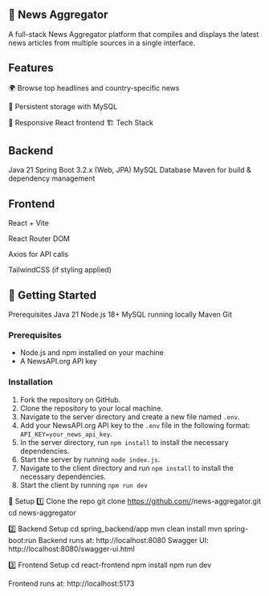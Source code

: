 ## 📰 News Aggregator

A full-stack News Aggregator platform that compiles and displays the latest news articles from multiple sources in a single interface.

## Features
🌍 Browse top headlines and country-specific news

💾 Persistent storage with MySQL

🎨 Responsive React frontend
🏗️ Tech Stack
## Backend
Java 21
Spring Boot 3.2.x (Web, JPA)
MySQL Database
Maven for build & dependency management

## Frontend

React + Vite

React Router DOM

Axios for API calls

TailwindCSS (if styling applied)

## 🚀 Getting Started
Prerequisites
Java 21
Node.js 18+
MySQL running locally 
Maven
Git

### Prerequisites

- Node.js and npm installed on your machine
- A NewsAPI.org API key

### Installation

1. Fork the repository on GitHub.
2. Clone the repository to your local machine.
3. Navigate to the server directory and create a new file named `.env`.
4. Add your NewsAPI.org API key to the `.env` file in the following format: `API_KEY=your_news_api_key`.
5. In the server directory, run `npm install` to install the necessary dependencies.
6. Start the server by running `node index.js`.
7. Navigate to the client directory and run `npm install` to install the necessary dependencies.
8. Start the client by running `npm run dev`

🔧 Setup
1️⃣ Clone the repo
git clone https://github.com/<your-username>/news-aggregator.git
cd news-aggregator

2️⃣ Backend Setup
cd spring_backend/app
mvn clean install
mvn spring-boot:run
Backend runs at: http://localhost:8080
Swagger UI: http://localhost:8080/swagger-ui.html

3️⃣ Frontend Setup
cd react-frontend
npm install
npm run dev

Frontend runs at: http://localhost:5173
